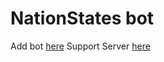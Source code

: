 # NationStates bot
Add bot [here](https://discordapp.com/oauth2/authorize?client_id=461927693118865408&scope=bot&permissions=1610742849)
Support Server [here](https://discord.gg/TEdF87q)
